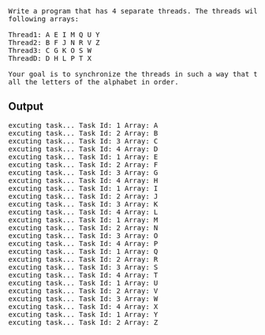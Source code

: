 <pre>
Write a program that has 4 separate threads. The threads will have the 
following arrays:

Thread1: A E I M Q U Y
Thread2: B F J N R V Z
Thread3: C G K O S W
ThreadD: D H L P T X

Your goal is to synchronize the threads in such a way that they print out 
all the letters of the alphabet in order.
</pre>
## Output
<pre>
excuting task... Task Id: 1 Array: A
excuting task... Task Id: 2 Array: B
excuting task... Task Id: 3 Array: C
excuting task... Task Id: 4 Array: D
excuting task... Task Id: 1 Array: E
excuting task... Task Id: 2 Array: F
excuting task... Task Id: 3 Array: G
excuting task... Task Id: 4 Array: H
excuting task... Task Id: 1 Array: I
excuting task... Task Id: 2 Array: J
excuting task... Task Id: 3 Array: K
excuting task... Task Id: 4 Array: L
excuting task... Task Id: 1 Array: M
excuting task... Task Id: 2 Array: N
excuting task... Task Id: 3 Array: O
excuting task... Task Id: 4 Array: P
excuting task... Task Id: 1 Array: Q
excuting task... Task Id: 2 Array: R
excuting task... Task Id: 3 Array: S
excuting task... Task Id: 4 Array: T
excuting task... Task Id: 1 Array: U
excuting task... Task Id: 2 Array: V
excuting task... Task Id: 3 Array: W
excuting task... Task Id: 4 Array: X
excuting task... Task Id: 1 Array: Y
excuting task... Task Id: 2 Array: Z
</pre>
